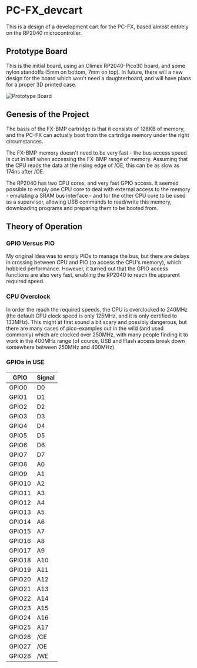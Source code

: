 # PC-FX_devcart

This is a design of a development cart for the PC-FX, based almost entirely on the
RP2040 microcontroller.

##  Prototype Board

This is the initial board, using an Olimex RP2040-Pico30 board, and some nylon standoffs
(5mm on bottom, 7mm on top).  In future, there will a new design for the board which won't
need a daughterboard, and will have plans for a proper 3D printed case.

![Prototype Board](images/devcart_proto.png)


## Genesis of the Project

The basis of the FX-BMP cartridge is that it consists of 128KB of memory, and the PC-FX can
actually boot from the cartrdige memory under the right circumstances.

The FX-BMP memory doesn't need to be very fast - the bus access speed is cut in half when
accessing the FX-BMP range of memory. Assuming that the CPU reads the data at the rising
edge of /OE, this can be as slow as 174ns after /OE.

The RP2040 has two CPU cores, and very fast GPIO access. It seemed possible to emply one
CPU core to deal with external access to the memory - emulating a SRAM bus interface - and
for the other CPU core to be used as a supervisor, allowing USB commands to read/write this
memory, downloading programs and preparing them to be booted from.


## Theory of Operation

### GPIO Versus PIO

My original idea was to emply PIOs to manage the bus, but there are delays in crossing
between CPU and PIO (to access the CPU's memory), which hobbled performance.  However,
it turned out that the GPIO access functions are also very fast, enabling the RP2040 to
reach the apparent required speed.

### CPU Overclock

In order the reach the required speeds, the CPU is overclocked to 240MHz (the default
CPU clock speed is only 125MHz, and it is only certified to 133MHz). This might at first
sound a bit scary and possibly dangerous, but there are many cases of pico-examples out
in the wild (and used commonly) which are clocked over 250MHz, with many people finding
it to work in the 400MHz range (of cource, USB and Flash access break down somewhere between
250MHz and 400MHz).

### GPIOs in USE

| GPIO | Signal |
|------|--------|
| GPIO0 | D0 |
| GPIO1 | D1 |
| GPIO2 | D2 |
| GPIO3 | D3 |
| GPIO4 | D4 |
| GPIO5 | D5 |
| GPIO6 | D6 |
| GPIO7 | D7 |
| GPIO8 | A0 |
| GPIO9 | A1 |
| GPIO10 | A2 |
| GPIO11 | A3 |
| GPIO12 | A4 |
| GPIO13 | A5 |
| GPIO14 | A6 |
| GPIO15 | A7 |
| GPIO16 | A8 |
| GPIO17 | A9 |
| GPIO18 | A10 |
| GPIO19 | A11 |
| GPIO20 | A12 |
| GPIO21 | A13 |
| GPIO22 | A14 |
| GPIO23 | A15 |
| GPIO24 | A16 |
| GPIO25 | A17 |
| GPIO26 | /CE |
| GPIO27 | /OE |
| GPIO28 | /WE |
